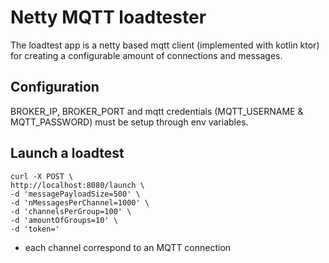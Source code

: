 # Netty MQTT loadtester

The loadtest app is a netty based mqtt client (implemented with kotlin ktor) for creating a configurable amount of connections and messages.

## Configuration

BROKER_IP, BROKER_PORT and mqtt credentials (MQTT_USERNAME & MQTT_PASSWORD) must be setup through env variables.

## Launch a loadtest

  ```shell
  curl -X POST \
  http://localhost:8080/launch \
  -d 'messagePayloadSize=500' \
  -d 'nMessagesPerChannel=1000' \
  -d 'channelsPerGroup=100' \
  -d 'amountOfGroups=10' \
  -d 'token='
  ```
* each channel correspond to an MQTT connection

